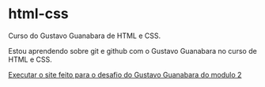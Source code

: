 # html-css
Curso do Gustavo Guanabara de HTML e CSS.

Estou aprendendo sobre git e github com o Gustavo Guanabara no curso de HTML e CSS.

<a href="https://ulisseslana.github.io/html-css/desafios/modulo-2/d010/main-page.html">Executar o site feito para o desafio do Gustavo Guanabara do modulo 2</a>